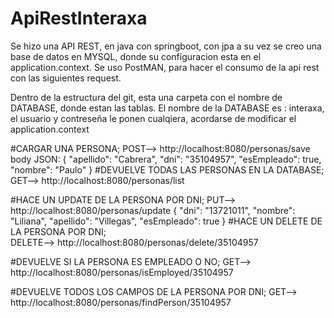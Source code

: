 # ApiRestInteraxa

Se hizo una API REST, en java con springboot, con jpa a su vez se creo una base de datos en MYSQL, donde su configuracion esta en el application.context.
Se uso PostMAN, para hacer el consumo de la api rest con las siguientes request.

Dentro de la estructura del git, esta una carpeta con el nombre de DATABASE, donde estan las tablas.
El nombre de la DATABASE es : interaxa, el usuario y contreseña le ponen cualqiera, acordarse de modificar el application.context

#CARGAR UNA PERSONA;
POST--> http://localhost:8080/personas/save  body JSON:
                    {
                      "apellido": "Cabrera",
                      "dni": "35104957",
                      "esEmpleado": true,
                      "nombre": "Paulo"
                    }
#DEVUELVE TODAS LAS PERSONAS EN LA DATABASE;
GET--> http://localhost:8080/personas/list

#HACE UN UPDATE DE LA PERSONA POR DNI;
PUT--> http://localhost:8080/personas/update
                    {
                    "dni": "13721011",
                    "nombre": "Liliana",
                    "apellido": "Villegas",
                    "esEmpleado": true
                  }
#HACE UN DELETE DE LA PERSONA POR DNI;          
DELETE--> http://localhost:8080/personas/delete/35104957   

#DEVUELVE SI LA PERSONA ES EMPLEADO O NO;
GET--> http://localhost:8080/personas/isEmployed/35104957

#DEVUELVE TODOS LOS CAMPOS DE LA PERSONA POR DNI;
GET--> http://localhost:8080/personas/findPerson/35104957

